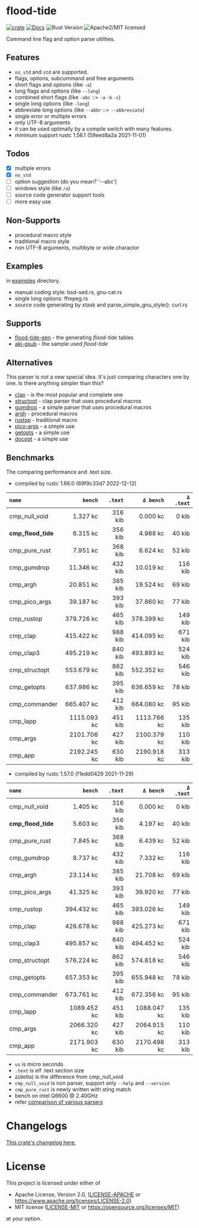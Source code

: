 # flood-tide

[![crate][crate-image]][crate-link]
[![Docs][docs-image]][docs-link]
![Rust Version][rustc-image]
![Apache2/MIT licensed][license-image]

Command line flag and option parse utilities.

## Features

- `no_std` and `std` are supported.
- flags, options, subcommand and free arguments
- short flags and options (like `-a`)
- long flags and options (like `--long`)
- combined short flags (like `-abc` ::= `-a` `-b` `-c`)
- single long options (like `-long`)
- abbreviate long options (like `--abbr` ::= `--abbreviate`)
- single error or multiple errors
- only UTF-8 arguments
- it can be used optimally by a compile switch with many features.
- minimum support rustc 1.56.1 (59eed8a2a 2021-11-01)

## Todos

- [x] multiple errors
- [x] `no_std`
- [ ] option suggestion (do you mean? '--abc')
- [ ] windows style (like `/a`)
- [ ] source code generator support tools
- [ ] more easy use

## Non-Supports

- procedural macro style
- traditional macro style
- non UTF-8 arguments, multibyte or wide charactor

## Examples

in [examples](https://github.com/aki-akaguma/flood-tide/tree/main/examples) directory.

- manual coding style: bsd-sed.rs, gnu-cat.rs
- single long options: ffmpeg.rs
- source code generating by xtask and parse_simple_gnu_style(): curl.rs

## Supports

- [flood-tide-gen](https://crates.io/crates/flood-tide-gen) - the generating *flood-tide* tables
- [aki-gsub](https://crates.io/crates/aki-gsub) - the sample used *flood-tide*

## Alternatives

This parser is *not* a new special idea. It's just comparing characters one by one.
Is there anything simpler than this?

- [clap](https://crates.io/crates/clap) - is the most popular and complete one
- [structopt](https://crates.io/crates/structopt) - clap parser that uses procedural macros
- [gumdrop](https://crates.io/crates/gumdrop) - a simple parser that uses procedural macros
- [argh](https://crates.io/crates/argh) - procedural macros
- [rustop](https://crates.io/crates/rustop) - traditional macro
- [pico-args](https://crates.io/crates/pico-args) - a simple use
- [getopts](https://crates.io/crates/getopts) - a simple use
- [docopt](https://crates.io/crates/docopt) - a simple use


## Benchmarks

The comparing performance and .text size.

- compiled by rustc 1.66.0 (69f9c33d7 2022-12-12)

|       `name`       |   `bench`   | `.text`  |  `Δ bench`  | `Δ .text` |
|:-------------------|------------:|---------:|------------:|---------:|
| cmp_null_void      |    1.327 kc |  316 kib |    0.000 kc |    0 kib |
| **cmp_flood_tide** |    6.315 kc |  356 kib |    4.988 kc |   40 kib |
| cmp_pure_rust      |    7.951 kc |  368 kib |    6.624 kc |   52 kib |
| cmp_gumdrop        |   11.346 kc |  432 kib |   10.019 kc |  116 kib |
| cmp_argh           |   20.851 kc |  385 kib |   19.524 kc |   69 kib |
| cmp_pico_args      |   39.187 kc |  393 kib |   37.860 kc |   77 kib |
| cmp_rustop         |  379.726 kc |  465 kib |  378.399 kc |  149 kib |
| cmp_clap           |  415.422 kc |  988 kib |  414.095 kc |  671 kib |
| cmp_clap3          |  495.219 kc |  840 kib |  493.893 kc |  524 kib |
| cmp_structopt      |  553.679 kc |  862 kib |  552.352 kc |  546 kib |
| cmp_getopts        |  637.986 kc |  395 kib |  636.659 kc |   78 kib |
| cmp_commander      |  665.407 kc |  412 kib |  664.080 kc |   95 kib |
| cmp_lapp           | 1115.093 kc |  451 kib | 1113.766 kc |  135 kib |
| cmp_args           | 2101.706 kc |  427 kib | 2100.379 kc |  110 kib |
| cmp_app            | 2192.245 kc |  630 kib | 2190.918 kc |  313 kib |


- compiled by rustc 1.57.0 (f1edd0429 2021-11-29)

|       `name`       |   `bench`   | `.text`  |  `Δ bench`  | `Δ .text` |
|:-------------------|------------:|---------:|------------:|---------:|
| cmp_null_void      |    1.405 kc |  316 kib |    0.000 kc |    0 kib |
| **cmp_flood_tide** |    5.603 kc |  356 kib |    4.197 kc |   40 kib |
| cmp_pure_rust      |    7.845 kc |  368 kib |    6.439 kc |   52 kib |
| cmp_gumdrop        |    8.737 kc |  432 kib |    7.332 kc |  116 kib |
| cmp_argh           |   23.114 kc |  385 kib |   21.708 kc |   69 kib |
| cmp_pico_args      |   41.325 kc |  393 kib |   39.920 kc |   77 kib |
| cmp_rustop         |  394.432 kc |  465 kib |  393.026 kc |  149 kib |
| cmp_clap           |  426.678 kc |  988 kib |  425.273 kc |  671 kib |
| cmp_clap3          |  495.857 kc |  840 kib |  494.452 kc |  524 kib |
| cmp_structopt      |  576.224 kc |  862 kib |  574.818 kc |  546 kib |
| cmp_getopts        |  657.353 kc |  395 kib |  655.948 kc |   78 kib |
| cmp_commander      |  673.761 kc |  412 kib |  672.356 kc |   95 kib |
| cmp_lapp           | 1089.452 kc |  451 kib | 1088.047 kc |  135 kib |
| cmp_args           | 2066.320 kc |  427 kib | 2064.915 kc |  110 kib |
| cmp_app            | 2171.903 kc |  630 kib | 2170.498 kc |  313 kib |

- `us` is micro seconds
- `.text` is elf .text section size
- `Δ`(delta) is the difference from cmp_null_void
- `cmp_null_void` is non parser, support only `--help` and `--version`
- `cmp_pure_rust` is newly written with sting match
- bench on intel Q6600 @ 2.40GHz
- refer [comparison of various parsers](https://github.com/aki-akaguma/cmp_cmdopts_parsing)

# Changelogs

[This crate's changelog here.](https://github.com/aki-akaguma/flood-tide/blob/main/CHANGELOG.md)

# License

This project is licensed under either of

 * Apache License, Version 2.0, ([LICENSE-APACHE](LICENSE-APACHE) or
   https://www.apache.org/licenses/LICENSE-2.0)
 * MIT license ([LICENSE-MIT](LICENSE-MIT) or
   https://opensource.org/licenses/MIT)

at your option.

[//]: # (badges)

[crate-image]: https://img.shields.io/crates/v/flood-tide.svg
[crate-link]: https://crates.io/crates/flood-tide
[docs-image]: https://docs.rs/flood-tide/badge.svg
[docs-link]: https://docs.rs/flood-tide/
[rustc-image]: https://img.shields.io/badge/rustc-1.56+-blue.svg
[license-image]: https://img.shields.io/badge/license-Apache2.0/MIT-blue.svg

